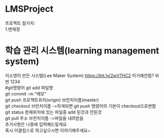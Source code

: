 # LMSProject
프로젝트 참가자:<br>
1.변재정<br>
# 학습 관리 시스템(learning management system)
  이소영이 만든 시스템(Lee Maker System)
https://bit.ly/2wV7HC2 이거왜안뜸?
비번 1234
<br>
#git명령어
git add 파일명<br>
git commit -m "메모"<br>
git push 프로젝트위치(origin) 브런치이름(master)<br>
git checkout 브런치이름 ->하게되면 git push 명령어의 기본이 checkout으로변함<br>
git status 현재위치에 있는 파일중 add 된것과 안된것 <br>
git pull 주소 브런치이름 ->파일을 내려받음<br>
추가사항은 나중에 입력해드릴게요<br>
혹시 이클립스로 하고싶으시면 이야기해주세요~<br>
